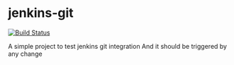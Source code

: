 # jenkins-git

[![Build Status](http://localhost:8080/job/PIPELINES/job/git-polling-pipeline/badge/icon)](http://localhost:8080/job/PIPELINES/job/git-polling-pipeline/)

A simple project to test jenkins git integration
And it should be triggered by any change
